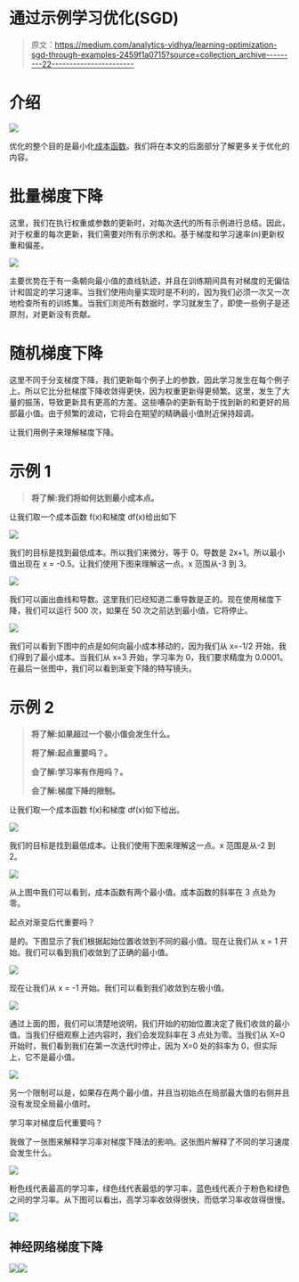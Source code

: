 # 通过示例学习优化(SGD)

> 原文：<https://medium.com/analytics-vidhya/learning-optimization-sgd-through-examples-2459f1a0715?source=collection_archive---------22----------------------->

# 介绍

![](img/5bcad12bb5b19f9e076374fbf16867e5.png)

优化的整个目的是最小化[成本函数](https://srinivask-bits.medium.com/loss-functions-part-1-17b2601031c1)。我们将在本文的后面部分了解更多关于优化的内容。

# 批量梯度下降

这里，我们在执行权重或参数的更新时，对每次迭代的所有示例进行总结。因此，对于权重的每次更新，我们需要对所有示例求和。基于梯度和学习速率(n)更新权重和偏差。

![](img/948273dc5a4fc66b9027873247a2b7b1.png)

主要优势在于有一条朝向最小值的直线轨迹，并且在训练期间具有对梯度的无偏估计和固定的学习速率。当我们使用向量实现时是不利的，因为我们必须一次又一次地检查所有的训练集。当我们浏览所有数据时，学习就发生了，即使一些例子是还原剂，对更新没有贡献。

# 随机梯度下降

这里不同于分支梯度下降，我们更新每个例子上的参数，因此学习发生在每个例子上。所以它比分批梯度下降收敛得更快，因为权重更新得更频繁。这里，发生了大量的振荡，导致更新具有更高的方差。这些嘈杂的更新有助于找到新的和更好的局部最小值。由于频繁的波动，它将会在期望的精确最小值附近保持超调。

让我们用例子来理解梯度下降。

# 示例 1

> **将了解:我们将如何达到最小成本点。**

让我们取一个成本函数 f(x)和梯度 df(x)给出如下

![](img/aad11703054649875768a97728da37ca.png)

我们的目标是找到最低成本。所以我们来微分，等于 0。导数是 2x+1。所以最小值出现在 x = -0.5。让我们使用下图来理解这一点。x 范围从-3 到 3。

![](img/e37c20b809e3da477e16dc31e015460d.png)

我们可以画出曲线和导数。这里我们已经知道二重导数是正的。现在使用梯度下降，我们可以运行 500 次，如果在 50 次之前达到最小值，它将停止。

![](img/d20e19d3f65827a58450a640e424b7b3.png)

我们可以看到下图中的点是如何向最小成本移动的，因为我们从 x=-1/2 开始，我们得到了最小成本。当我们从 x=3 开始，学习率为 0，我们要求精度为 0.0001。在最后一张图中，我们可以看到渐变下降的特写镜头。

# 示例 2

> **将了解:如果超过一个极小值会发生什么。**
> 
> **将了解:起点重要吗？。**
> 
> **会了解:学习率有作用吗？。**
> 
> **会了解:梯度下降的限制。**

让我们取一个成本函数 f(x)和梯度 df(x)如下给出。

![](img/05472e1fbdfc58b80b206be21937b88f.png)

我们的目标是找到最低成本。让我们使用下图来理解这一点。x 范围是从-2 到 2。

![](img/13bd2fdda2305958310fafb65615eb9e.png)

从上图中我们可以看到，成本函数有两个最小值。成本函数的斜率在 3 点处为零。

起点对渐变后代重要吗？

是的。下图显示了我们根据起始位置收敛到不同的最小值。现在让我们从 x = 1 开始。我们可以看到我们收敛到了正确的最小值。

![](img/1be734f3f4558ecf5b6559416a957e4f.png)

现在让我们从 x = -1 开始。我们可以看到我们收敛到左极小值。

![](img/6c320b2d5d9af04a489d4005df4f0b65.png)

通过上面的图，我们可以清楚地说明，我们开始的初始位置决定了我们收敛的最小值。当我们仔细观察上述内容时，我们会发现斜率在 3 点处为零。当我们从 X=0 开始时，我们看到我们在第一次迭代时停止，因为 X=0 处的斜率为 0，但实际上，它不是最小值。

![](img/2708f333bc4a64c9eb5cd260e5340188.png)

另一个限制可以是，如果存在两个最小值，并且当初始点在局部最大值的右侧并且没有发现全局最小值时。

学习率对梯度后代重要吗？

我做了一张图来解释学习率对梯度下降法的影响。这张图片解释了不同的学习速度会发生什么。

![](img/29ba8b45bf54d5b943ea2d33821f4673.png)

粉色线代表最高的学习率，绿色线代表最低的学习率，蓝色线代表介于粉色和绿色之间的学习率。从下图可以看出，高学习率收敛得很快，而低学习率收敛得很慢。

![](img/459b5c5a7d06e89e829fef0c2edf3332.png)

## 神经网络梯度下降

![](img/27fd838faa2de1b0998c8e9df844949e.png)![](img/c092f69d528b56967bf2f9a545347e0a.png)